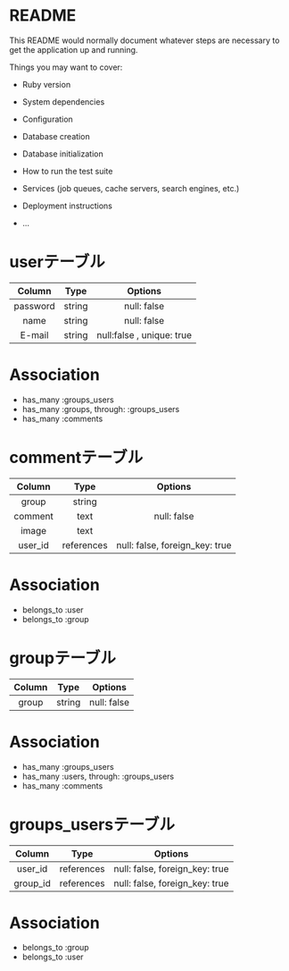 # README

This README would normally document whatever steps are necessary to get the
application up and running.

Things you may want to cover:

* Ruby version

* System dependencies

* Configuration

* Database creation

* Database initialization

* How to run the test suite

* Services (job queues, cache servers, search engines, etc.)

* Deployment instructions

* ...
# userテーブル
|Column|Type|Options|
|:--:|:--:|:--:|
|password|string|null: false|
|name|string|null: false|
|E-mail|string|null:false , unique: true|

# Association
- has_many :groups_users
- has_many :groups, through: :groups_users
- has_many :comments

# commentテーブル
|Column|Type|Options|
|:--:|:--:|:--:|
|group|string||
|comment|text|null: false|
|image|text||
|user_id|references|null: false, foreign_key: true|


# Association
- belongs_to :user
- belongs_to :group

# groupテーブル
|Column|Type|Options|
|:--:|:--:|:--:|
|group|string|null: false|

# Association
- has_many :groups_users
- has_many :users, through: :groups_users
- has_many :comments

# groups_usersテーブル
|Column|Type|Options|
|:--:|:--:|:--:|
|user_id|references|null: false, foreign_key: true|
|group_id|references|null: false, foreign_key: true|

# Association
- belongs_to :group
- belongs_to :user
